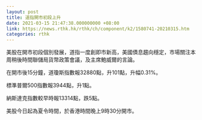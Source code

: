 ```yaml
---
layout: post
title: 道指開市初段上升
date: 2021-03-15 21:47:38.000000000 +08:00
link: https://news.rthk.hk/rthk/ch/component/k2/1580741-20210315.htm
categories: rthk
---
```


美股在開市初段個別發展，道指一度創即市新高，美國債息趨向穩定，市場關注本周稍後時間聯儲局貨幣政策會議，及主席鮑威爾的言論。

在開市後15分鐘，道瓊斯指數報32880點，升101點，升幅0.31%。

標準普爾500指數報3944點，升1點。

納斯達克指數較早時報13314點，跌5點。

美股今日起為夏令時間，於香港時間晚上9時30分開市。
